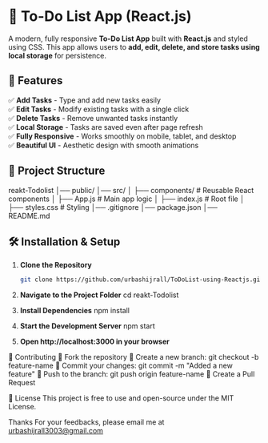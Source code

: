 # 📌 To-Do List App (React.js)

A modern, fully responsive **To-Do List App** built with **React.js** and styled using CSS. This app allows users to **add, edit, delete, and store tasks using local storage** for persistence.

## 🚀 Features

✅ **Add Tasks** - Type and add new tasks easily  
✅ **Edit Tasks** - Modify existing tasks with a single click  
✅ **Delete Tasks** - Remove unwanted tasks instantly  
✅ **Local Storage** - Tasks are saved even after page refresh  
✅ **Fully Responsive** - Works smoothly on mobile, tablet, and desktop  
✅ **Beautiful UI** - Aesthetic design with smooth animations

## 📂 Project Structure

reakt-Todolist
│── public/
│── src/
│ ├── components/ # Reusable React components
│ ├── App.js # Main app logic
│ ├── index.js # Root file
│ ├── styles.css # Styling
│── .gitignore
│── package.json
│── README.md

## 🛠️ Installation & Setup

1. **Clone the Repository**

   ```sh
   git clone https://github.com/urbashijrall/ToDoList-using-Reactjs.git

   ```

2. **Navigate to the Project Folder**
   cd reakt-Todolist

3. **Install Dependencies**
    npm install

4. **Start the Development Server**
    npm start

5. **Open http://localhost:3000 in your browser**

🤝 Contributing
🔹 Fork the repository
🔹 Create a new branch: git checkout -b feature-name
🔹 Commit your changes: git commit -m "Added a new feature"
🔹 Push to the branch: git push origin feature-name
🔹 Create a Pull Request

📜 License
This project is free to use and open-source under the MIT License.

Thanks
For your feedbacks, please email me at urbashijrall3003@gmail.com